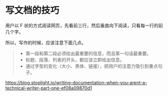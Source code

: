 # 写文档的技巧

用户以 F 状的方式阅读网页，先看前三行，然后垂直向下阅读，只看每一行的前几个字。

所以，写作的时候，应该注意下面几点。

> - 第一段和第二段必须给出最重要的信息，而且第一句话最重要。
> - 标题、段落、列表的开头，都应该立即给出信息。
> - 通过字型的变化（大小、黑体、链接），把用户的注意力吸引到重点句子。

https://blog.stoplight.io/writing-documentation-when-you-arent-a-technical-writer-part-one-ef08a09870d1